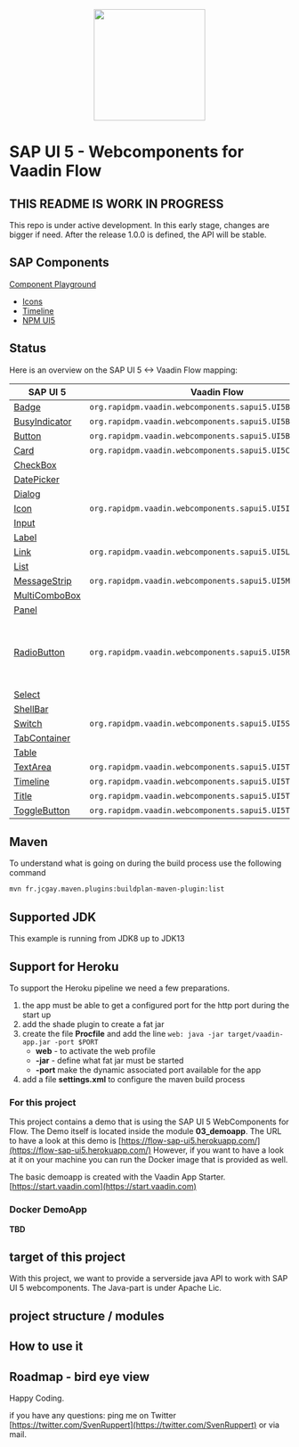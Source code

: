
<center>
<a href="https://vaadin.com">
 <img src="https://vaadin.com/images/hero-reindeer.svg" width="200" height="200" /></a>
</center>


# SAP UI 5 - Webcomponents for Vaadin Flow

## THIS README IS WORK IN PROGRESS
This repo is under active development. 
In this early stage, changes are bigger if need.
After the release 1.0.0 is defined, the API will be stable.


## SAP Components
[Component Playground](https://sap.github.io/ui5-webcomponents/playground/)
* [Icons](https://openui5.hana.ondemand.com/test-resources/sap/m/demokit/iconExplorer/webapp/index.html#/overview/SAP-icons/?tab=grid&icon=activate)
* [Timeline](https://github.com/SAP/ui5-webcomponents/blob/master/packages/main/src/Timeline.js)
* [NPM UI5](https://www.npmjs.com/package/@ui5/webcomponents)

## Status
Here is an overview on the SAP UI 5 <-> Vaadin Flow mapping:

| SAP UI 5 | Vaadin Flow | Remarks |
| -------- | ----------- | ------- |
| [Badge](https://sap.github.io/ui5-webcomponents/playground/components/Badge/) | `org.rapidpm.vaadin.webcomponents.sapui5.UI5Badge`|
| [BusyIndicator](https://sap.github.io/ui5-webcomponents/playground/components/BusyIndicator/) | `org.rapidpm.vaadin.webcomponents.sapui5.UI5BusyIndicator`|
| [Button](https://sap.github.io/ui5-webcomponents/playground/components/Button/) |`org.rapidpm.vaadin.webcomponents.sapui5.UI5Button`|
| [Card](https://sap.github.io/ui5-webcomponents/playground/components/Card/) |`org.rapidpm.vaadin.webcomponents.sapui5.UI5Card`|
| [CheckBox](https://sap.github.io/ui5-webcomponents/playground/components/CheckBox/) ||
| [DatePicker](https://sap.github.io/ui5-webcomponents/playground/components/DatePicker/) ||
| [Dialog](https://sap.github.io/ui5-webcomponents/playground/components/Dialog/) ||
| [Icon](https://sap.github.io/ui5-webcomponents/playground/components/Icon/) |`org.rapidpm.vaadin.webcomponents.sapui5.UI5Icon`|
| [Input](https://sap.github.io/ui5-webcomponents/playground/components/Input/) ||
| [Label](https://sap.github.io/ui5-webcomponents/playground/components/Label/)||
| [Link](https://sap.github.io/ui5-webcomponents/playground/components/Link/) |`org.rapidpm.vaadin.webcomponents.sapui5.UI5Link`|
| [List](https://sap.github.io/ui5-webcomponents/playground/components/List/) ||
| [MessageStrip](https://sap.github.io/ui5-webcomponents/playground/components/MessageStrip/) |`org.rapidpm.vaadin.webcomponents.sapui5.UI5MessageStrip`|
| [MultiComboBox](https://sap.github.io/ui5-webcomponents/playground/components/MultiComboBox/)||
| [Panel](https://sap.github.io/ui5-webcomponents/playground/components/Panel/) ||
| [RadioButton](https://sap.github.io/ui5-webcomponents/playground/components/RadioButton/)| `org.rapidpm.vaadin.webcomponents.sapui5.UI5RadioButton` | Only the first change event is passed to flow |
| [Select](https://sap.github.io/ui5-webcomponents/playground/components/Select/)||
| [ShellBar](https://sap.github.io/ui5-webcomponents/playground/components/ShellBar/)||
| [Switch](https://sap.github.io/ui5-webcomponents/playground/components/Switch/)|`org.rapidpm.vaadin.webcomponents.sapui5.UI5Switch`|
| [TabContainer](https://sap.github.io/ui5-webcomponents/playground/components/TabContainer/) ||
| [Table](https://sap.github.io/ui5-webcomponents/playground/components/Table/) ||
| [TextArea](https://sap.github.io/ui5-webcomponents/playground/components/TextArea/) | `org.rapidpm.vaadin.webcomponents.sapui5.UI5TextArea` |
| [Timeline](https://sap.github.io/ui5-webcomponents/playground/components/Timeline/) |`org.rapidpm.vaadin.webcomponents.sapui5.UI5Timeline`|
| [Title](https://sap.github.io/ui5-webcomponents/playground/components/Title/) | `org.rapidpm.vaadin.webcomponents.sapui5.UI5Title` |
| [ToggleButton](https://sap.github.io/ui5-webcomponents/playground/components/ToggleButton/) |`org.rapidpm.vaadin.webcomponents.sapui5.UI5ToggleButton`|


## Maven 
To understand what is going on during the build process use the following command

```bash
mvn fr.jcgay.maven.plugins:buildplan-maven-plugin:list
```

## Supported JDK
This example is running from JDK8 up to JDK13

## Support for Heroku
To support the Heroku pipeline we need a few preparations.
1) the app must be able to get a configured port for the http port during the start up
1) add the shade plugin to create a fat jar
1) create the file **Procfile** and add the line 
    ```web: java -jar target/vaadin-app.jar -port $PORT```
    * **web** - to activate the web profile
    * **-jar** - define what fat jar must be started
    * **-port** make the dynamic associated port available for the app
1) add a file **settings.xml** to configure the maven build process

### For this project
This project contains a demo that is using the SAP UI 5 WebComponents for Flow.
The Demo itself is located inside the module **03_demoapp**.
The URL to have a look at this demo is [https://flow-sap-ui5.herokuapp.com/](https://flow-sap-ui5.herokuapp.com/)
However, if you want to have a look at it on your machine you can run the Docker image that is provided as well.

The basic demoapp is created with the Vaadin App Starter. [https://start.vaadin.com](https://start.vaadin.com)
### Docker DemoApp
**TBD**

## target of this project
With this project, we want to provide a serverside java API to work with SAP UI 5 
webcomponents. The Java-part is under Apache Lic.

## project structure / modules

## How to use it

## Roadmap - bird eye view




Happy Coding.

if you have any questions: ping me on Twitter [https://twitter.com/SvenRuppert](https://twitter.com/SvenRuppert)
or via mail.
